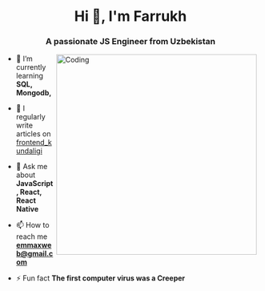 <h1 align="center">Hi 👋, I'm Farrukh</h1>
<h3 align="center">A passionate JS Engineer from Uzbekistan</h3>
<img align="right" alt="Coding" width="400"
  src="https://i.pinimg.com/originals/8b/35/fe/8b35fef55fba1a201c9c7a11d3ec3d64.gif" />

- 🌱 I’m currently learning **SQL, Mongodb,**

- 📝 I regularly write articles on [frontend_kundaligi](https://t.me/frontend_kundaligi)

- 💬 Ask me about **JavaScript, React, React Native**

- 📫 How to reach me **emmaxweb@gmail.com**

- ⚡ Fun fact **The first computer virus was a Creeper**

